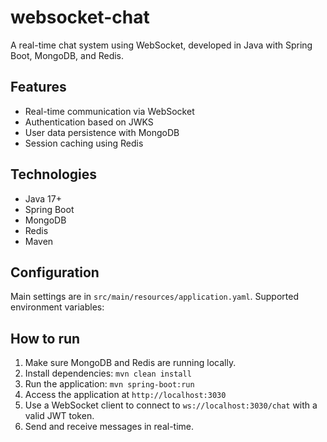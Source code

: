 # websocket-chat

A real-time chat system using WebSocket, developed in Java with Spring Boot, MongoDB, and Redis.

## Features

- Real-time communication via WebSocket
- Authentication based on JWKS
- User data persistence with MongoDB
- Session caching using Redis

## Technologies

- Java 17+
- Spring Boot
- MongoDB
- Redis
- Maven

## Configuration

Main settings are in `src/main/resources/application.yaml`. Supported environment variables:

## How to run

1. Make sure MongoDB and Redis are running locally.
2. Install dependencies: `mvn clean install`
3. Run the application: `mvn spring-boot:run`
4. Access the application at `http://localhost:3030`
5. Use a WebSocket client to connect to `ws://localhost:3030/chat` with a valid JWT token.
6. Send and receive messages in real-time.